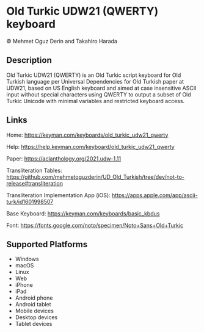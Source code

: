 Old Turkic UDW21 (QWERTY) keyboard
==============

© Mehmet Oguz Derin and Takahiro Harada

Description
-----------

Old Turkic UDW21 (QWERTY) is an Old Turkic script keyboard for Old Turkish language per Universal Dependencies for Old Turkish paper at UDW21, based on US English keyboard and aimed at case insensitive ASCII input without special characters using QWERTY to output a subset of Old Turkic Unicode with minimal variables and restricted keyboard access.

Links
-----

Home: https://keyman.com/keyboards/old_turkic_udw21_qwerty

Help: https://help.keyman.com/keyboard/old_turkic_udw21_qwerty

Paper: https://aclanthology.org/2021.udw-1.11

Transliteration Tables: https://github.com/mehmetoguzderin/UD_Old_Turkish/tree/dev/not-to-release#transliteration

Transliteration Implementation App (iOS): https://apps.apple.com/app/ascii-turk/id1601998507

Base Keyboard: https://keyman.com/keyboards/basic_kbdus

Font: https://fonts.google.com/noto/specimen/Noto+Sans+Old+Turkic

Supported Platforms
-------------------
 * Windows
 * macOS
 * Linux
 * Web
 * iPhone
 * iPad
 * Android phone
 * Android tablet
 * Mobile devices
 * Desktop devices
 * Tablet devices
